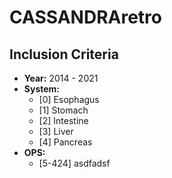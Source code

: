 # CASSANDRAretro

## Inclusion Criteria
- **Year:** 2014 - 2021
- **System:**
  - [0] Esophagus
  - [1] Stomach
  - [2] Intestine
  - [3] Liver
  - [4] Pancreas
- **OPS:**
  - [5-424] asdfadsf
